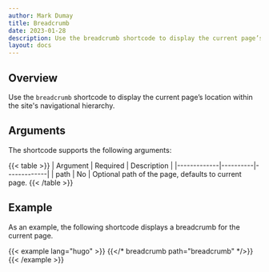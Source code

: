 ```yaml
---
author: Mark Dumay
title: Breadcrumb
date: 2023-01-28
description: Use the breadcrumb shortcode to display the current page’s location within the site's navigational hierarchy.
layout: docs
---
```


## Overview

Use the `breadcrumb` shortcode to display the current page’s location within the site's navigational hierarchy.

## Arguments

The shortcode supports the following arguments:

{{< table >}}
| Argument    | Required | Description |
|-------------|----------|-------------|
| path        | No       | Optional path of the page, defaults to current page.
{{< /table >}}

## Example

As an example, the following shortcode displays a breadcrumb for the current page.

<!-- markdownlint-disable MD037 -->
{{< example lang="hugo" >}}
{{</* breadcrumb path="breadcrumb" */>}}
{{< /example >}}
<!-- markdownlint-enable MD037 -->
